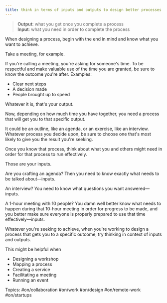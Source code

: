 ```yaml
---
title: think in terms of inputs and outputs to design better processes
---
```


> **Output**: what you get once you complete a process<br>**Input**: what you need in order to complete the process

When designing a process, begin with the end in mind and know what you want to achieve.

Take a meeting, for example.

If you're calling a meeting, you're asking for someone's time. To be respectful and make valuable use of the time you are granted, be sure to know the outcome you're after. Examples:

- Clear next steps
- A decision made
- People brought up to speed

Whatever it is, that's your output.

Now, depending on how much time you have together, you need a process that will get you to that specific output.

It could be an outline, like an agenda, or an exercise, like an interview. Whatever process you decide upon, be sure to choose one that's most likely to give you the result you're seeking.

Once you know that process, think about what you and others might need in order for that process to run effectively.

Those are your inputs.

Are you crafting an agenda? Then you need to know exactly what needs to be talked about—inputs.

An interview? You need to know what questions you want answered—inputs.

A 1-hour meeting with 10 people? You damn well better know what needs to happen during that 10-hour meeting in order for progress to be made, and you better make sure everyone is properly prepared to use that time effectively—inputs.

Whatever you're seeking to achieve, when you're working to design a process that gets you to a specific outcome, try thinking in context of inputs and outputs.

This might be helpful when
- Designing a workshop
- Mapping a process
- Creating a service
- Facilitating a meeting
- Running an event

Topics: #on/collaboration #on/work #on/design #on/remote-work #on/startups 